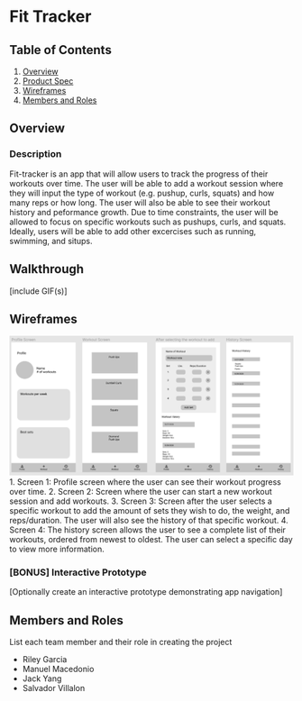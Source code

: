 # Fit Tracker

## Table of Contents
1. [Overview](#Overview)
1. [Product Spec](#Product-Spec)
1. [Wireframes](#Wireframes)
2. [Members and Roles](#Roles)

## Overview
### Description
Fit-tracker is an app that will allow users to track the progress of their workouts over time. 
The user will be able to add a workout session where they will input the type of workout (e.g. pushup, curls, squats)
and how many reps or how long. The user will also be able to see their workout history and peformance growth. 
Due to time constraints, the user will be allowed to focus on specific workouts such as pushups, curls, and squats. Ideally, users
will be able to add other excercises such as running, swimming, and situps.  

## Walkthrough
[include GIF(s)]

## Wireframes
<img src="https://github.com/jyanghua/fit-tracker/blob/master/Wireframe.PNG" width=600>
1. Screen 1: Profile screen where the user can see their workout progress over time.
2. Screen 2: Screen where the user can start a new workout session and add workouts.
3. Screen 3: Screen after the user selects a specific workout to add the amount of sets they wish to do, the weight, and          reps/duration.
           The user will also see the history of that specific workout.
4. Screen 4: The history screen allows the user to see a complete list of their workouts, ordered from newest to oldest. The user can 
          select a specific day to view more information. 

### [BONUS] Interactive Prototype
[Optionally create an interactive prototype demonstrating app navigation]

## Members and Roles
List each team member and their role in creating the project

* Riley Garcia
* Manuel Macedonio
* Jack Yang
* Salvador Villalon
